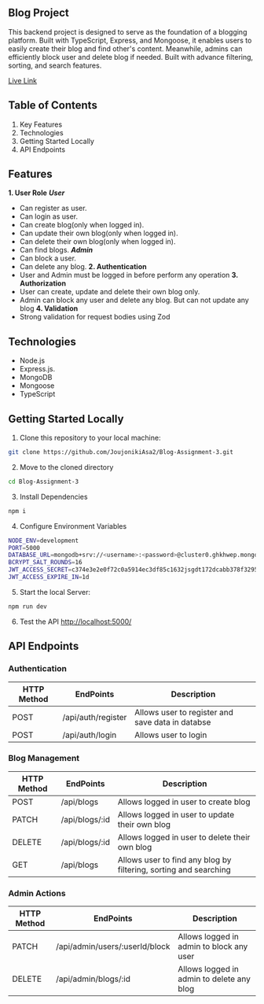 ## Blog Project
This backend project is designed to serve as the foundation of a blogging platform. Built with TypeScript, Express, and Mongoose, it enables users to easily create their blog and find other's content. Meanwhile, admins can efficiently block user and delete blog if needed. Built with advance filtering, sorting, and search features.

[Live Link](https://blog-assignment-3.vercel.app/)


## Table of Contents
1. Key Features
2. Technologies
3. Getting Started Locally
4. API Endpoints
  

## Features
**1. User Role**
***User***
   - Can register as user.
   - Can login as user.
   - Can create blog(only when logged in).
   - Can update their own blog(only when logged in).
   - Can delete their own blog(only when logged in).
   - Can find blogs.
***Admin***
   - Can block a user.
   - Can delete any blog.
**2. Authentication**
   - User and Admin must be logged in before perform any operation
**3. Authorization**
   - User can create, update and delete their own blog only.
   - Admin can block any user and delete any blog. But can not update any blog
**4. Validation**
   - Strong validation for request bodies using Zod
  

## Technologies
- Node.js
- Express.js.
- MongoDB
- Mongoose
- TypeScript


## Getting Started Locally
1. Clone this repository to your local machine:
```bash
git clone https://github.com/JoujonikiAsa2/Blog-Assignment-3.git
```
2. Move to the cloned directory
```bash
cd Blog-Assignment-3
```
3. Install Dependencies
```bash
npm i
```
4. Configure Environment Variables
```bash
NODE_ENV=development
PORT=5000
DATABASE_URL=mongodb+srv://<username>:<password>@cluster0.ghkhwep.mongodb.net/<database>?retryWrites=true&w=majority&appName=Cluster0;
BCRYPT_SALT_ROUNDS=16
JWT_ACCESS_SECRET=c374e3e2e0f72c0a5914ec3df85c1632jsgdt172dcabb378f329521763b47f03
JWT_ACCESS_EXPIRE_IN=1d
```
5. Start the local Server:
```bash
npm run dev
```
6. Test the API
[http://localhost:5000/](http://localhost:5000/)


## API Endpoints

### Authentication

<table>
   <thead>
      <tr>
         <th>HTTP Method</th>
         <th>EndPoints</th>
         <th>Description</th>
      </tr>
   </thead>
   <tbody>
     <tr>
         <td>POST</td>
         <td>/api/auth/register</td>
         <td>Allows user to register and save data in databse</td>
      </tr>
      <tr>
         <td>POST</td>
         <td>/api/auth/login</td>
         <td>Allows user to login</td>
      </tr>
   </tbody>
</table>

### Blog Management
<table>
   <thead>
      <tr>
         <th>HTTP Method</th>
         <th>EndPoints</th>
         <th>Description</th>
      </tr>
   </thead>
   <tbody>
     <tr>
         <td>POST</td>
         <td>/api/blogs</td>
         <td>Allows logged in user to create blog</td>
      </tr>
      <tr>
         <td>PATCH</td>
         <td>/api/blogs/:id</td>
         <td>Allows logged in user to update their own blog</td>
      </tr>
      <tr>
         <td>DELETE</td>
         <td>/api/blogs/:id</td>
         <td>Allows logged in user to delete their own blog</td>
      </tr>
      <tr>
         <td>GET</td>
         <td>/api/blogs</td>
         <td>Allows user to find any blog by filtering, sorting and searching</td>
      </tr>
   </tbody>
</table>

### Admin Actions
<table>
   <thead>
      <tr>
         <th>HTTP Method</th>
         <th>EndPoints</th>
         <th>Description</th>
      </tr>
   </thead>
   <tbody>
     <tr>
         <td>PATCH</td>
         <td>/api/admin/users/:userId/block</td>
         <td>Allows logged in admin to block any user</td>
      </tr>
      <tr>
         <td>DELETE</td>
         <td>/api/admin/blogs/:id</td>
         <td>Allows logged in admin to delete any blog</td>
      </tr>
   </tbody>
</table>
